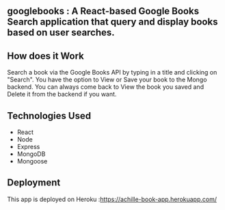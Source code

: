 ## googlebooks : A React-based Google Books Search application that query and display books based on user searches.

## How does it Work

Search a book via the Google Books API by typing in a title and clicking on "Search". You have the option to View or Save your book to the Mongo backend.
You can always come back to View the book you saved and Delete it from the backend if you want.

## Technologies Used

- React
- Node
- Express
- MongoDB
- Mongoose

## Deployment

This app is deployed on Heroku :https://achille-book-app.herokuapp.com/
